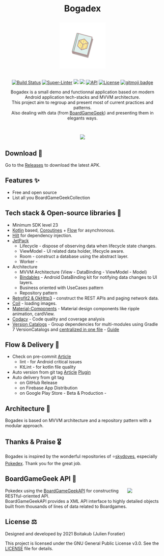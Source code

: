 <h1 align="center">Bogadex
<p align="center">
  <a href="https://github.com/boitakub/Bogadex"><img src="./app/src/main/res/mipmap-xxhdpi/ic_launcher_foreground.png" width="150" alt="Bogadex" /></a>
</p>
</h1>

<p align="center">
  <a href="https://github.com/boitakub/Bogadex/actions"><img alt="Build Status" src="https://github.com/boitakub/Bogadex/actions/workflows/main.yml/badge.svg"/></a> 
  <a href="https://github.com/marketplace/actions/super-linter"><img alt="Super-Linter" src="https://github.com/boitakub/Bogadex/workflows/Lint%20Code%20Base/badge.svg"/></a>
  <a href="https://www.codacy.com/gh/boitakub/Bogadex/dashboard?utm_source=github.com&amp;utm_medium=referral&amp;utm_content=boitakub/Bogadex&amp;utm_campaign=Badge_Grade"><img src="https://app.codacy.com/project/badge/Grade/92ff47411c2a4d65b4389f4924ea8f0d"/></a>
  <a href="https://www.codacy.com/gh/boitakub/Bogadex/dashboard?utm_source=github.com&amp;utm_medium=referral&amp;utm_content=boitakub/Bogadex&amp;utm_campaign=Badge_Coverage"><img src="https://app.codacy.com/project/badge/Coverage/92ff47411c2a4d65b4389f4924ea8f0d"/></a>
  <a href="https://android-arsenal.com/api?level=23"><img alt="API" src="https://img.shields.io/badge/API-23%2B-brightgreen.svg?style=flat"/></a>
  <a href="https://opensource.org/licenses/GPL-3.0"><img alt="License" src="https://img.shields.io/github/license/boitakub/bogadex"/></a>
  <a href="https://github.com/carloscuesta/gitmoji"><img alt="gitmoji badge" src="https://img.shields.io/badge/gitmoji-%20😜%20😍-FFDD67.svg"/></a>
</p>

<p align="center">  
Bogadex is a small demo and functionnal application based on modern Android application tech-stacks and MVVM architecture.<br>This project aim to regroup and present most of current practices and patterns.<br>
Also dealing with data (from <a href="https://www.boardgamegeek.com/">BoardGameGeek</a>) and presenting them in elegants ways.
</p>
</br>

<p align="center">
<img src="/previews/screenshot.png"/>
</p>

## Download 📲

Go to the [Releases](https://github.com/boitakub/Bogadex/releases) to download the latest APK.

## Features ✨

* Free and open source
* List all you BoardGameGeekCollection

## Tech stack & Open-source libraries 🧬

* Minimum SDK level 23
* [Kotlin](https://kotlinlang.org/) based, [Coroutines](https://github.com/Kotlin/kotlinx.coroutines) + [Flow](https://kotlin.github.io/kotlinx.coroutines/kotlinx-coroutines-core/kotlinx.coroutines.flow/) for asynchronous.
* [Hilt](https://dagger.dev/hilt/) for dependency injection.
* [JetPack](https://developer.android.com/jetpack)
  + Lifecycle - dispose of observing data when lifecycle state changes.
  + ViewModel - UI related data holder, lifecycle aware.
  + Room - construct a database using the abstract layer.
  + Worker -
* Architecture
  + MVVM Architecture (View - DataBinding - ViewModel - Model)
  + [Bindables](https://github.com/skydoves/bindables) - Android DataBinding kit for notifying data changes to UI layers.
  + Business oriented with UseCases pattern
  + Repository pattern
* [Retrofit2 & OkHttp3](https://github.com/square/retrofit) - construct the REST APIs and paging network data.
* [Coil](https://github.com/coil-kt/coil) - loading images.
* [Material-Components](https://github.com/material-components/material-components-android) - Material design components like ripple animation, cardView.
* [Codacy](https://codacy.com/) - Code quality and coverage analysis
* [Version Catalogs](https://docs.gradle.org/current/userguide/platforms.html) - Group dependencies for multi-modules using Gradle 7 VersionCatalogs and [centralized in one file](/gradle/libs.versions.toml) - [Guide](https://blog.stylingandroid.com/gradle-version-catalogs/)

## Flow & Delivery 🚚

* Check on pre-commit [Article](https://medium.com/@anjani.kjoshi/android-lint-pre-commit-hook-for-clean-code-747edfe57abf)
  + lint - for Android critical issues
  + KtLint - for kotlin file quality
* Auto version from git tag [Article](https://dev.to/ychescale9/git-based-android-app-versioning-with-agp-4-0-24ip) [Plugin](https://github.com/ReactiveCircus/app-versioning)
* Auto delivery from git tag
  + on GitHub Release
  + on Firebase App Distribution
  + on Google Play Store - Beta & Production -

<!--- ## MAD Score

![summary](https://user-images.githubusercontent.com/24237865/102366914-84f6b000-3ffc-11eb-8d49-b20694239782.png)

![kotlin](https://user-images.githubusercontent.com/24237865/102366932-8a53fa80-3ffc-11eb-8131-fd6745a6f079.png)

 -->

## Architecture 📐

Bogadex is based on MVVM architecture and a repository pattern with a modular approach.

<!---  

![architecture](https://user-images.githubusercontent.com/24237865/77502018-f7d36000-6e9c-11ea-92b0-1097240c8689.png)

 -->

## Thanks & Praise 🎖️

Bogadex is inspired by the wonderful repositories of ⭐[skydoves](https://github.com/skydoves), especially [Pokedex](https://github.com/skydoves/Pokedex). Thank you for the great job.

## BoardGameGeek API 🎲

<img src="https://images.squarespace-cdn.com/content/v1/5902292fd482e9284cf47b8d/1567633051478-PRQ3UHYD6YFJSP80U3YV/BGG.jpeg?format=1500w" align="right" width="21%"/>

Pokedex using the [BoardGameGeekAPI](https://boardgamegeek.com/wiki/page/BGG_XML_API2/) for constructing RESTful-oriented API.<br>
BoardGameGeekAPI provides a XML API interface to highly detailed objects built from thousands of lines of data related to Boardgames.

## License ⚖️

Designed and developed by 2021 Boitakub (Julien Foratier)

This project is licensed under the GNU General Public License v3.0. See the
[LICENSE](LICENSE) file for details.
